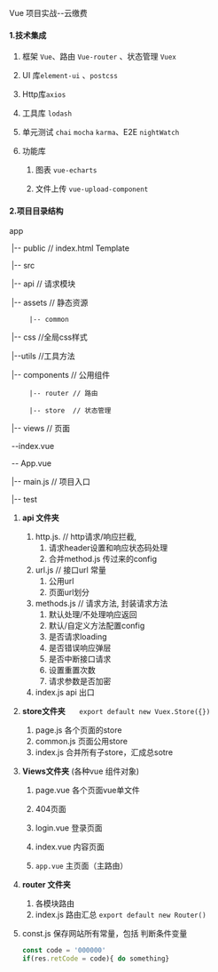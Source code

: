 Vue 项目实战--云缴费

#### 1.技术集成

1. 框架 `Vue`、路由 `Vue-router` 、状态管理 `Vuex`  

2. UI 库`element-ui` 、`postcss`

3. Http库`axios`

4. 工具库 `lodash`

5. 单元测试 `chai` `mocha` `karma`、E2E `nightWatch`

6. 功能库

   1. 图表 `vue-echarts`

   2. 文件上传 `vue-upload-component`

      

#### 2.项目目录结构

app

​	|-- public  // index.html  Template                                                         

​	|-- src 

​		  |-- api   // 请求模块

​		  |-- assets  // 静态资源                       

 		 |-- common  

​				|-- css  //全局css样式

​				|--utils  //工具方法

​		  |-- components  // 公用组件

 		 |-- router // 路由

 		 |-- store  // 状态管理

​          |-- views  // 页面

​                  --index.vue

​          		-- App.vue

​          |-- main.js  // 项目入口

​	|-- test

1. **api 文件夹**
   1. http.js.  // http请求/响应拦截,
      1. 请求header设置和响应状态码处理
      2. 合并method.js 传过来的config
   2. url.js  // 接口url 常量
      1. 公用url
      2. 页面url划分
   3. methods.js  // 请求方法, 封装请求方法
      1. 默认处理/不处理响应返回
      2. 默认/自定义方法配置config
      3. 是否请求loading
      4. 是否错误响应弹层
      5. 是否中断接口请求
      6. 设置重置次数
      7. 请求参数是否加密
   4. index.js  api 出口
   
2. **store文件夹** `   export default new Vuex.Store({})`

   1. page.js 各个页面的store
   2. common.js 页面公用store
   3. index.js 合并所有子store，汇成总sotre

3. **Views文件夹** (各种vue 组件对象)

   1. page.vue 各个页面vue单文件

   2. 404页面
   3. login.vue 登录页面
   4. index.vue  内容页面
   5. `app.vue` 主页面（主路由）

4. **router 文件夹**

   1. 各模块路由
   2. index.js 路由汇总 `export default new Router()`
   
5. const.js 保存网站所有常量，包括 判断条件变量

   ```javascript
   const code = '000000'
   if(res.retCode = code){ do something}
   ```

   